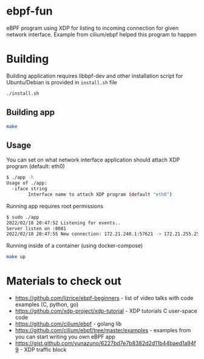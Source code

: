 # ebpf-fun

eBPF program using XDP for listing to incoming connection for given network interface. Example from cilium/ebpf helped this program to happen 

# Building

Building application requires libbpf-dev and other installation script for Ubuntu/Debian is provided in `install.sh` file
```bash
./install.sh
```

## Building app

```bash
make
```

## Usage

You can set on what network interface application should attach XDP program (default: eth0)
```bash
$ ./app -h    
Usage of ./app:
  -iface string
        Interface name to attach XDP program (default "eth0")
```

Running app requires root permissions

```bash
$ sudo ./app
2022/02/18 20:47:52 Listening for events..
Server listen on :8081
2022/02/18 20:47:55 New connection: 172.21.240.1:57621 -> 172.21.255.255:57621 
```

Running inside of a container (using docker-compose)

```bash
make up
```

# Materials to check out

* https://github.com/lizrice/ebpf-beginners - list of video talks with code examples (C, python, go)
* https://github.com/xdp-project/xdp-tutorial - XDP tutorials C user-space code
* https://github.com/cilium/ebpf - golang lib 
* https://github.com/cilium/ebpf/tree/master/examples - examples from you can start writing you own eBPF app 
* https://gist.github.com/yunazuno/6227bd7e7b8382d2d11b44baed1a94f9 - XDP traffic block
